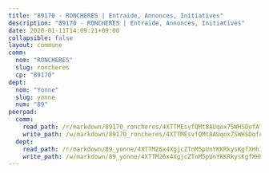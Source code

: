 ```yaml
---
title: "89170 - RONCHERES | Entraide, Annonces, Initiatives"
description: "89170 - RONCHERES | Entraide, Annonces, Initiatives"
date: 2020-01-11T14:09:21+09:00
collapsible: false
layout: commune
comm:
  nom: "RONCHERES"
  slug: roncheres
  cp: "89170"
dept:
  nom: "Yonne"
  slug: yonne
  num: "89"
peerpad:
  comm:
    read_path: /r/markdown/89170_roncheres/4XTTMEsvfQMt8AUqox7SWHSDofATWkJ57A3cTxnbvpGTVwVQF
    write_path: /w/markdown/89170_roncheres/4XTTMEsvfQMt8AUqox7SWHSDofATWkJ57A3cTxnbvpGTVwVQF-K3TgV7xM1m6Cv5hJz1kYtCVpn1F67urT8hCbkfdxJwWdFfGr4bCC9eK7Wio1mfbcCk6WKwTGfp3Yb8iJVRYh4qTbAu4nVNuEvYwoDhTUgSb4pABDeN6AatxMuYQYUGnCMKDvp2K5
  dept:
    read_path: /r/markdown/89_yonne/4XTTM26x4XgjcZTnM5pUnYKKRkysKgfXHh1wiigoPHqn9LDKB
    write_path: /w/markdown/89_yonne/4XTTM26x4XgjcZTnM5pUnYKKRkysKgfXHh1wiigoPHqn9LDKB-K3TgU4xaMVqzoRnPJNyddApuMoWvJyHL35bzooauYvdhG3MLg3ikjpoueq9BDtqVP4hJBQxpPxix2gohzXyST9tZPnEkyXpDMdHiAFpx7EU6e8WgvFk7NPsBQepM8o13bG9dyqq7
---
```


